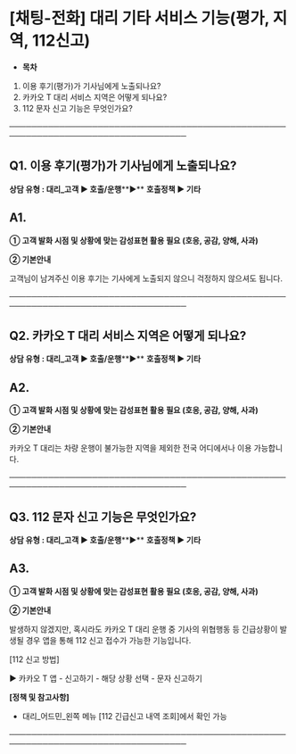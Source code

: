 # [채팅-전화] 대리 기타 서비스 기능(평가, 지역, 112신고)

* **목차**

1. 이용 후기(평가)가 기사님에게 노출되나요?
2. 카카오 T 대리 서비스 지역은 어떻게 되나요?
3. 112 문자 신고 기능은 무엇인가요?

──────────────────────────────────────────────────────────────────────────────────

**Q1. 이용 후기(평가)가 기사님에게 노출되나요?**
-------------------------------

**상담 유형 : 대리\_고객 ▶ 호출/운행****▶** **호출정책 ▶ 기타**

**A1.**
-------

****① 고객 발화 시점 및 상황에 맞는 감성표현 활용 필요 (호응, 공감, 양해, 사과)****

**② 기본안내**

고객님이 남겨주신 이용 후기는 기사에게 노출되지 않으니 걱정하지 않으셔도 됩니다.

──────────────────────────────────────────────────────────────────────────────────

**Q2. 카카오 T 대리 서비스 지역은 어떻게 되나요?**
---------------------------------

**상담 유형 : 대리\_고객 ▶ 호출/운행****▶** **호출정책 ▶ 기타**

**A2.**
-------

****① 고객 발화 시점 및 상황에 맞는 감성표현 활용 필요 (호응, 공감, 양해, 사과)****

**② 기본안내**

카카오 T 대리는 차량 운행이 불가능한 지역을 제외한 전국 어디에서나 이용 가능합니다.

──────────────────────────────────────────────────────────────────────────────────

**Q3. 112 문자 신고 기능은 무엇인가요?**
----------------------------

**상담 유형 : 대리\_고객 ▶ 호출/운행****▶** **호출정책 ▶ 기타**

**A3.**
-------

****① 고객 발화 시점 및 상황에 맞는 감성표현 활용 필요 (호응, 공감, 양해, 사과)****

**② 기본안내**

발생하지 않겠지만, 혹시라도 카카오 T 대리 운행 중 기사의 위협행동 등 긴급상황이 발생될 경우 앱을 통해 112 신고 접수가 가능한 기능입니다.

[112 신고 방법]

▶ 카카오 T 앱 - 신고하기 - 해당 상황 선택 - 문자 신고하기

**[정책 및 참고사항]**

* 대리\_어드민\_왼쪽 메뉴 [112 긴급신고 내역 조회]에서 확인 가능

──────────────────────────────────────────────────────────────────────────────────